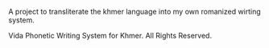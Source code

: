 A project to transliterate the khmer language into my own romanized wirting system.

Vida Phonetic Writing System for Khmer.
All Rights Reserved.